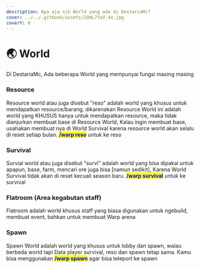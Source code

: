 ```yaml
---
description: Apa aja sih World yang ada di DestariaMc?
cover: ../../.gitbook/assets/2OmL7fwV_4x.jpg
coverY: 0
---
```


# 🌏 World

Di DestariaMc, Ada beberapa World yang mempunyai fungsi masing masing

### Resource

Resource world atau juga disebut "reso" adalah world yang khusus untuk mendapatkan resource/barang, dikarenakan Resource World ini adalah world yang KHUSUS hanya untuk mendapatkan resource, maka tidak dianjurkan membuat base di Resource World, Kalau ingin membuat base, usahakan membuat nya di World Survival karena resource world akan selalu di reset setiap bulan. <mark style="color:blue;">**/warp reso**</mark> untuk ke reso

### Survival

Survial world atau juga disebut "survi" adalah world yang bisa dipakai untuk apapun, base, farm, mencari ore juga bisa \[namun sedikit], Karena World Survival tidak akan di reset kecuali season baru. <mark style="color:blue;">**/warp survival**</mark> untuk ke survival

### Flatroom (Area kegabutan staff)

Flatroom adalah world khusus staff yang biasa digunakan untuk ngebuild, membuat event, bahkan untuk membuat Warp arena

### Spawn

Spawn World adalah world yang khusus untuk lobby dan spawn, walau berbeda world tapi Data player survival, reso dan spawn tetap sama. Kamu bisa menggunakan <mark style="color:blue;">**/warp spawn**</mark> agar bisa teleport ke spawn
